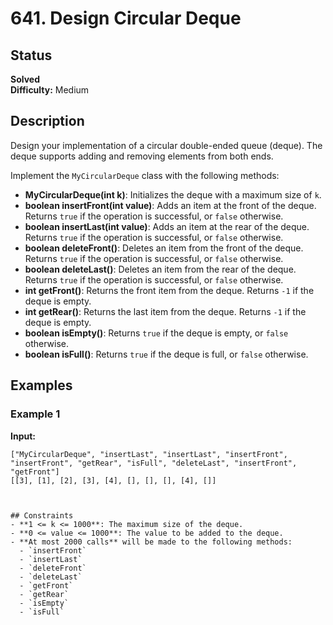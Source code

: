 # 641. Design Circular Deque

## Status
**Solved**  
**Difficulty:** Medium

## Description
Design your implementation of a circular double-ended queue (deque). The deque supports adding and removing elements from both ends.

Implement the `MyCircularDeque` class with the following methods:

- **MyCircularDeque(int k)**: Initializes the deque with a maximum size of `k`.
- **boolean insertFront(int value)**: Adds an item at the front of the deque. Returns `true` if the operation is successful, or `false` otherwise.
- **boolean insertLast(int value)**: Adds an item at the rear of the deque. Returns `true` if the operation is successful, or `false` otherwise.
- **boolean deleteFront()**: Deletes an item from the front of the deque. Returns `true` if the operation is successful, or `false` otherwise.
- **boolean deleteLast()**: Deletes an item from the rear of the deque. Returns `true` if the operation is successful, or `false` otherwise.
- **int getFront()**: Returns the front item from the deque. Returns `-1` if the deque is empty.
- **int getRear()**: Returns the last item from the deque. Returns `-1` if the deque is empty.
- **boolean isEmpty()**: Returns `true` if the deque is empty, or `false` otherwise.
- **boolean isFull()**: Returns `true` if the deque is full, or `false` otherwise.

## Examples

### Example 1
**Input:**
```plaintext
["MyCircularDeque", "insertLast", "insertLast", "insertFront", "insertFront", "getRear", "isFull", "deleteLast", "insertFront", "getFront"]
[[3], [1], [2], [3], [4], [], [], [], [4], []]

 

## Constraints
- **1 <= k <= 1000**: The maximum size of the deque.
- **0 <= value <= 1000**: The value to be added to the deque.
- **At most 2000 calls** will be made to the following methods:
  - `insertFront`
  - `insertLast`
  - `deleteFront`
  - `deleteLast`
  - `getFront`
  - `getRear`
  - `isEmpty`
  - `isFull`





